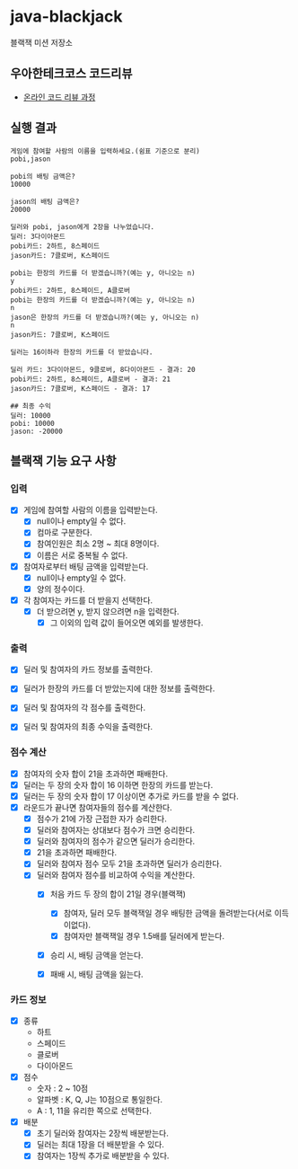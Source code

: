 # java-blackjack

블랙잭 미션 저장소

## 우아한테크코스 코드리뷰

- [온라인 코드 리뷰 과정](https://github.com/woowacourse/woowacourse-docs/blob/master/maincourse/README.md)

## 실행 결과
```
게임에 참여할 사람의 이름을 입력하세요.(쉼표 기준으로 분리)
pobi,jason

pobi의 배팅 금액은?
10000

jason의 배팅 금액은?
20000

딜러와 pobi, jason에게 2장을 나누었습니다.
딜러: 3다이아몬드
pobi카드: 2하트, 8스페이드
jason카드: 7클로버, K스페이드

pobi는 한장의 카드를 더 받겠습니까?(예는 y, 아니오는 n)
y
pobi카드: 2하트, 8스페이드, A클로버
pobi는 한장의 카드를 더 받겠습니까?(예는 y, 아니오는 n)
n
jason은 한장의 카드를 더 받겠습니까?(예는 y, 아니오는 n)
n
jason카드: 7클로버, K스페이드

딜러는 16이하라 한장의 카드를 더 받았습니다.

딜러 카드: 3다이아몬드, 9클로버, 8다이아몬드 - 결과: 20
pobi카드: 2하트, 8스페이드, A클로버 - 결과: 21
jason카드: 7클로버, K스페이드 - 결과: 17

## 최종 수익
딜러: 10000
pobi: 10000 
jason: -20000
```

## 블랙잭 기능 요구 사항
### 입력
- [x] 게임에 참여할 사람의 이름을 입력받는다.
  - [x] null이나 empty일 수 없다.
  - [x] 컴마로 구분한다.
  - [x] 참여인원은 최소 2명 ~ 최대 8명이다.
  - [x] 이름은 서로 중복될 수 없다.
- [x] 참여자로부터 배팅 금액을 입력받는다.
  - [x] null이나 empty일 수 없다.
  - [x] 양의 정수이다.
- [x] 각 참여자는 카드를 더 받을지 선택한다.
  - [x] 더 받으려면 y, 받지 않으려면 n을 입력한다.
    - [x] 그 이외의 입력 값이 들어오면 예외를 발생한다.

### 출력
- [x] 딜러 및 참여자의 카드 정보를 출력한다.
- [x] 딜러가 한장의 카드를 더 받았는지에 대한 정보를 출력한다.
- [x] 딜러 및 참여자의 각 점수를 출력한다. 
- [x] 딜러 및 참여자의 최종 수익을 출력한다.


### 점수 계산
  - [x] 참여자의 숫자 합이 21을 초과하면 패배한다.
  - [x] 딜러는 두 장의 숫자 합이 16 이하면 한장의 카드를 받는다.
  - [x] 딜러는 두 장의 숫자 합이 17 이상이면 추가로 카드를 받을 수 없다.
- [x] 라운드가 끝나면 참여자들의 점수를 계산한다.
  - [x] 점수가 21에 가장 근접한 자가 승리한다.
  - [x] 딜러와 참여자는 상대보다 점수가 크면 승리한다.
  - [x] 딜러와 참여자의 점수가 같으면 딜러가 승리한다.
  - [x] 21을 초과하면 패배한다.
  - [x] 딜러와 참여자 점수 모두 21을 초과하면 딜러가 승리한다.
  - [x] 딜러와 참여자 점수를 비교하여 수익을 계산한다.
    - [x] 처음 카드 두 장의 합이 21일 경우(블랙잭)
      - [x] 참여자, 딜러 모두 블랙잭일 경우 배팅한 금액을 돌려받는다(서로 이득이없다).
      - [x] 참여자만 블랙잭일 경우 1.5배를 딜러에게 받는다.
    - [x] 승리 시, 배팅 금액을 얻는다.
    - [x] 패배 시, 배팅 금액을 잃는다.


### 카드 정보
- [x] 종류
  - 하트
  - 스페이드
  - 클로버 
  - 다이아몬드
- [x] 점수 
  - 숫자 : 2 ~ 10점
  - 알파벳 : K, Q, J는 10점으로 통일한다.
  - A : 1, 11을 유리한 쪽으로 선택한다.
- [x] 배분
  - [x] 초기 딜러와 참여자는 2장씩 배분받는다.
  - [x] 딜러는 최대 1장을 더 배분받을 수 있다.
  - [x] 참여자는 1장씩 추가로 배분받을 수 있다.
